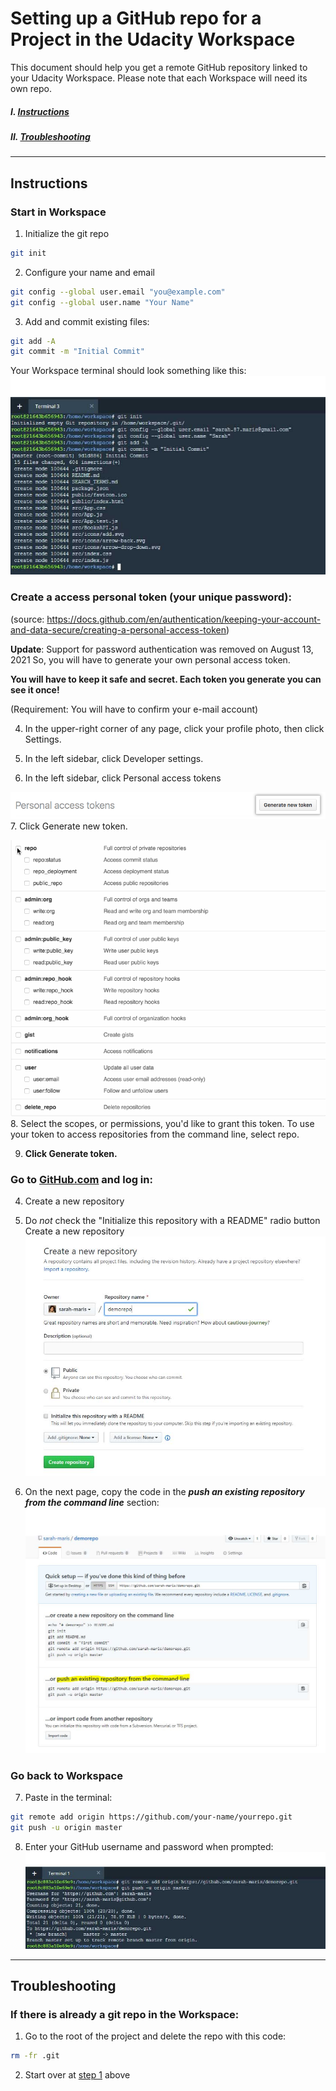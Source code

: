 # Setting up a GitHub repo for a Project in the Udacity Workspace


This document should help you get a remote GitHub repository linked to your Udacity Workspace.  Please note that each Workspace will need its own repo.

##### I. [Instructions](#instructions)  
##### II.  [Troubleshooting](#troubleshooting)

---
## Instructions

### Start in Workspace

1. Initialize the git repo
```bash
git init
```

2. Configure your name and email
```bash
git config --global user.email "you@example.com"
git config --global user.name "Your Name"
```

3. Add and commit existing files:
```bash
git add -A
git commit -m "Initial Commit"
```
Your Workspace terminal should look something like this:
![Workspace Terminal](./images/demo-repo-workspace.jpg)

### Create a access personal token (your unique password):
(source: https://docs.github.com/en/authentication/keeping-your-account-and-data-secure/creating-a-personal-access-token)

**Update**: Support for password authentication was removed on August 13, 2021
So, you will have to generate your own personal access token.

**You will have to keep it safe and secret. Each token you generate you can see it once!**

(Requirement: You will have to confirm your e-mail account)

4. In the upper-right corner of any page, click your profile photo, then click Settings.

5. In the left sidebar, click Developer settings.

6. In the left sidebar, click Personal access tokens

![create new token](./images/generate_new_token.png?raw=true)
7. Click Generate new token.

![create new token](./images/token_scopes.gif?raw=true)
8. Select the scopes, or permissions, you'd like to grant this token. To use your token to access repositories from the command line, select repo.

9. **Click Generate token.**

### Go to **[GitHub.com](https://github.com/)** and log in:

4. Create a new repository

5. Do _not_ check the "Initialize this repository with a README" radio button
   Create a new repository
![GitHub initialize new repo](./images/demo-repo-initialize.jpg?raw=true)

6. On the next page, copy the code in the ***push an existing repository from the command line*** section:
&nbsp;  
![GitHub setup remote](./images/demo-repo-push.jpg)



### Go back to Workspace

7.  Paste in the terminal:
```bash
git remote add origin https://github.com/your-name/yourrepo.git
git push -u origin master
```

8.  Enter your GitHub username and password when prompted:
![Workspace Terminal](./images/demo-repo-workspace-2.jpg)

---

## Troubleshooting

### If there is already a git repo in the Workspace:
1. Go to the root of the project and delete the repo with this code:
```bash
rm -fr .git
```

2. Start over at [step 1](#instructions) above
